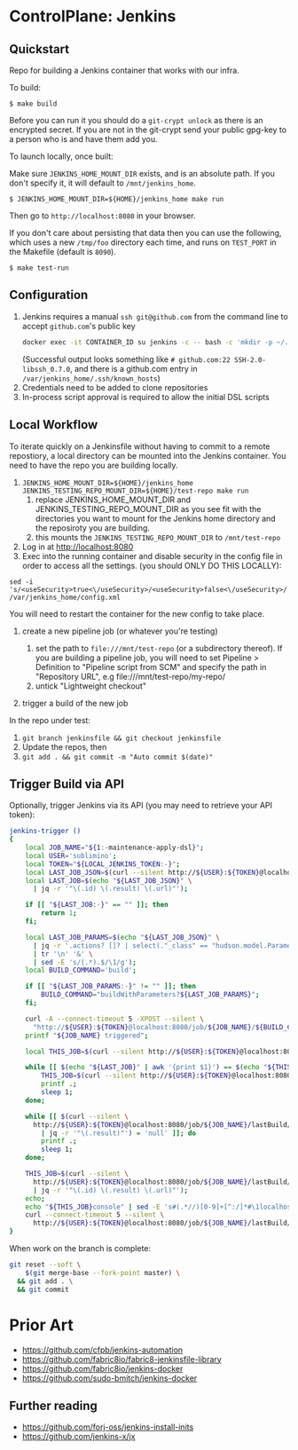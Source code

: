 # ControlPlane: Jenkins

## Quickstart

Repo for building a Jenkins container that works with our infra.

To build:

```
$ make build
```

Before you can run it you should do a `git-crypt unlock` as there is an encrypted secret.
If you are not in the git-crypt send your public gpg-key to a person who is and have them add you.

To launch locally, once built:

Make sure `JENKINS_HOME_MOUNT_DIR` exists, and is an absolute path. If you don't
specify it, it will default to `/mnt/jenkins_home`.

```
$ JENKINS_HOME_MOUNT_DIR=${HOME}/jenkins_home make run
```

Then go to `http://localhost:8080` in your browser.

If you don't care about persisting that data then you can use the following,
which uses a new `/tmp/foo` directory each time, and runs on `TEST_PORT` in the Makefile (default is `8090`).

```
$ make test-run
```

## Configuration

1. Jenkins requires a manual `ssh git@github.com` from the command line to accept `github.com`'s public key
    ```bash
    docker exec -it CONTAINER_ID su jenkins -c -- bash -c 'mkdir -p ~/.ssh && ssh-keyscan -t rsa github.com >> ~/.ssh/known_hosts'
    ```
   (Successful output looks something like `# github.com:22 SSH-2.0-libssh_0.7.0`, and there is a github.com entry in `/var/jenkins_home/.ssh/known_hosts`)
1. Credentials need to be added to clone repositories
1. In-process script approval is required to allow the initial DSL scripts

## Local Workflow

To iterate quickly on a Jenkinsfile without having to commit to a remote repostiory, a local directory can be mounted into the Jenkins container. You need to have the repo you are building locally.

1. `JENKINS_HOME_MOUNT_DIR=${HOME}/jenkins_home JENKINS_TESTING_REPO_MOUNT_DIR=${HOME}/test-repo make run`
    1. replace JENKINS_HOME_MOUNT_DIR and JENKINS_TESTING_REPO_MOUNT_DIR as you see fit with the directories you want to mount for the Jenkins home directory and the reposiroty you are building.
    1. this mounts the `JENKINS_TESTING_REPO_MOUNT_DIR` to `/mnt/test-repo`
1. Log in at [http://localhost:8080](http://localhost:8080)
1. Exec into the running container and disable security in the config file in order to access all the settings. 
   (you should ONLY DO THIS LOCALLY):
  ```
  sed -i 's/<useSecurity>true<\/useSecurity>/<useSecurity>false<\/useSecurity>/' /var/jenkins_home/config.xml
  ```
  You will need to restart the container for the new config to take place.
1. create a new pipeline job (or whatever you're testing)
    1. set the path to `file:///mnt/test-repo` (or a subdirectory thereof). If you are building a pipeline job, you will need to set Pipeline > Definition to "Pipeline script from SCM" and specify the path in "Repository URL", e.g file:///mnt/test-repo/my-repo/
    1. untick "Lightweight checkout"
 
1. trigger a build of the new job

In the repo under test:

1. `git branch jenkinsfile && git checkout jenkinsfile`
1. Update the repos, then
1. `git add . && git commit -m "Auto commit $(date)"`

## Trigger Build via API

Optionally, trigger Jenkins via its API (you may need to retrieve your API token):

```bash
jenkins-trigger ()
{
    local JOB_NAME="${1:-maintenance-apply-dsl}";
    local USER='sublimino';
    local TOKEN="${LOCAL_JENKINS_TOKEN:-}";
    local LAST_JOB_JSON=$(curl --silent http://${USER}:${TOKEN}@localhost:8080/job/${JOB_NAME}/lastBuild/api/json);
    local LAST_JOB=$(echo "${LAST_JOB_JSON}" \
      | jq -r '"\(.id) \(.result) \(.url)"');

    if [[ "${LAST_JOB:-}" == "" ]]; then
        return 1;
    fi;

    local LAST_JOB_PARAMS=$(echo "${LAST_JOB_JSON}" \
      | jq -r '.actions? []? | select(."_class" == "hudson.model.ParametersAction") | .parameters? | .[] | "\(.name)=\(.value)"' \
      | tr '\n' '&' \
      | sed -E 's/(.*).$/\1/g');
    local BUILD_COMMAND='build';

    if [[ "${LAST_JOB_PARAMS:-}" != "" ]]; then
        BUILD_COMMAND="buildWithParameters?${LAST_JOB_PARAMS}";
    fi;

    curl -A --connect-timeout 5 -XPOST --silent \
      "http://${USER}:${TOKEN}@localhost:8080/job/${JOB_NAME}/${BUILD_COMMAND}";
    printf "${JOB_NAME} triggered";

    local THIS_JOB=$(curl --silent http://${USER}:${TOKEN}@localhost:8080/job/${JOB_NAME}/lastBuild/api/json | jq -r '"\(.id) \(.result) \(.url)"');

    while [[ $(echo "${LAST_JOB}" | awk '{print $1}') == $(echo "${THIS_JOB}" | awk '{print $1}') ]]; do
        THIS_JOB=$(curl --silent http://${USER}:${TOKEN}@localhost:8080/job/${JOB_NAME}/lastBuild/api/json | jq -r '"\(.id) \(.result) \(.url)"');
        printf .;
        sleep 1;
    done;

    while [[ $(curl --silent \
      http://${USER}:${TOKEN}@localhost:8080/job/${JOB_NAME}/lastBuild/api/json \
        | jq -r '"\(.result)"') = 'null' ]]; do
        printf .;
        sleep 1;
    done;

    THIS_JOB=$(curl --silent \
      http://${USER}:${TOKEN}@localhost:8080/job/${JOB_NAME}/lastBuild/api/json \
      | jq -r '"\(.id) \(.result) \(.url)"');
    echo;
    echo "${THIS_JOB}console" | sed -E 's#(.*//)[0-9]+[^:/]*#\1localhost#' | highlight --stdlib;
    curl --connect-timeout 5 --silent \
      http://${USER}:${TOKEN}@localhost:8080/job/${JOB_NAME}/lastBuild/consoleText
}

```

When work on the branch is complete:

```bash
git reset --soft \
    $(git merge-base --fork-point master) \
  && git add . \
  && git commit
```

# Prior Art

- https://github.com/cfpb/jenkins-automation
- https://github.com/fabric8io/fabric8-jenkinsfile-library
- https://github.com/fabric8io/jenkins-docker
- https://github.com/sudo-bmitch/jenkins-docker

## Further reading

- https://github.com/forj-oss/jenkins-install-inits
- https://github.com/jenkins-x/jx
